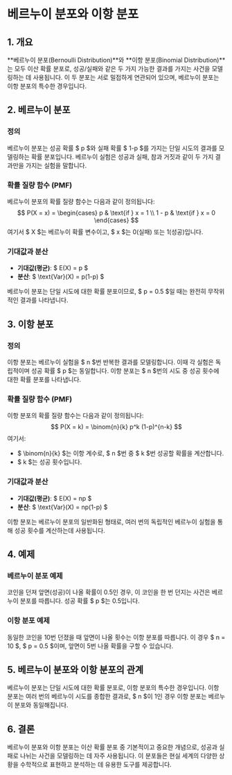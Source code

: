 # 베르누이 분포와 이항 분포

## 1. 개요
**베르누이 분포(Bernoulli Distribution)**와 **이항 분포(Binomial Distribution)**는 모두 이산 확률 분포로, 성공/실패와 같은 두 가지 가능한 결과를 가지는 사건을 모델링하는 데 사용됩니다. 이 두 분포는 서로 밀접하게 연관되어 있으며, 베르누이 분포는 이항 분포의 특수한 경우입니다.

## 2. 베르누이 분포
### 정의
베르누이 분포는 성공 확률 $ p $와 실패 확률 $ 1-p $를 가지는 단일 시도의 결과를 모델링하는 확률 분포입니다. 베르누이 실험은 성공과 실패, 참과 거짓과 같이 두 가지 결과만을 가지는 실험을 말합니다.

### 확률 질량 함수 (PMF)
베르누이 분포의 확률 질량 함수는 다음과 같이 정의됩니다:
$$
P(X = x) = 
\begin{cases} 
p & \text{if } x = 1 \\
1 - p & \text{if } x = 0
\end{cases}
$$
여기서 $ X $는 베르누이 확률 변수이고, $ x $는 0(실패) 또는 1(성공)입니다.

### 기대값과 분산
- **기대값(평균)**: $ E(X) = p $
- **분산**: $ \text{Var}(X) = p(1-p) $

베르누이 분포는 단일 시도에 대한 확률 분포이므로, $ p = 0.5 $일 때는 완전히 무작위적인 결과를 나타냅니다.

## 3. 이항 분포
### 정의
이항 분포는 베르누이 실험을 $ n $번 반복한 결과를 모델링합니다. 이때 각 실험은 독립적이며 성공 확률 $ p $는 동일합니다. 이항 분포는 $ n $번의 시도 중 성공 횟수에 대한 확률 분포를 나타냅니다.

### 확률 질량 함수 (PMF)
이항 분포의 확률 질량 함수는 다음과 같이 정의됩니다:
$$
P(X = k) = \binom{n}{k} p^k (1-p)^{n-k}
$$
여기서:
- $ \binom{n}{k} $는 이항 계수로, $ n $번 중 $ k $번 성공할 확률을 계산합니다.
- $ k $는 성공 횟수입니다.

### 기대값과 분산
- **기대값(평균)**: $ E(X) = np $
- **분산**: $ \text{Var}(X) = np(1-p) $

이항 분포는 베르누이 분포의 일반화된 형태로, 여러 번의 독립적인 베르누이 실험을 통해 성공 횟수를 계산하는데 사용됩니다.

## 4. 예제
### 베르누이 분포 예제
코인을 던져 앞면(성공)이 나올 확률이 0.5인 경우, 이 코인을 한 번 던지는 사건은 베르누이 분포를 따릅니다. 성공 확률 $ p $는 0.5입니다.

### 이항 분포 예제
동일한 코인을 10번 던졌을 때 앞면이 나올 횟수는 이항 분포를 따릅니다. 이 경우 $ n = 10 $, $ p = 0.5 $이며, 앞면이 5번 나올 확률을 구할 수 있습니다.

## 5. 베르누이 분포와 이항 분포의 관계
베르누이 분포는 단일 시도에 대한 확률 분포로, 이항 분포의 특수한 경우입니다. 이항 분포는 여러 번의 베르누이 시도를 종합한 결과로, $ n $이 1인 경우 이항 분포는 베르누이 분포와 동일해집니다.

## 6. 결론
베르누이 분포와 이항 분포는 이산 확률 분포 중 기본적이고 중요한 개념으로, 성공과 실패로 나뉘는 사건을 모델링하는 데 자주 사용됩니다. 이 분포들은 현실 세계의 다양한 상황을 수학적으로 표현하고 분석하는 데 유용한 도구를 제공합니다.
